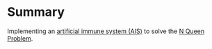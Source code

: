 # Summary

Implementing an [artificial immune system (AIS)](https://en.wikipedia.org/wiki/Artificial_immune_system) to solve the [N Queen Problem](https://en.wikipedia.org/wiki/Eight_queens_puzzle).
